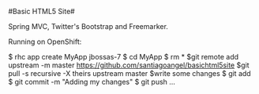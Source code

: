 
#Basic HTML5 Site#

Spring MVC, Twitter's Bootstrap and Freemarker.



Running on OpenShift:

$ rhc app create MyApp jbossas-7
$ cd MyApp
$ rm *
$git remote add upstream -m master https://github.com/santiagoangel/basichtml5site
$git pull -s recursive -X theirs upstream master
$write some changes
$ git add 
$ git commit -m "Adding my changes"
$ git push
...
